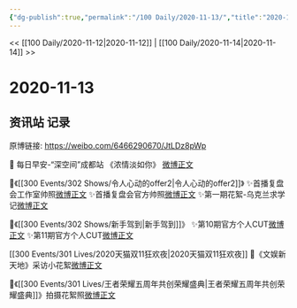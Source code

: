 ```yaml
---
{"dg-publish":true,"permalink":"/100 Daily/2020-11-13/","title":"2020-11-13","created":"2023-04-08T16:55:09.959+08:00","updated":"2023-04-08T16:55:39.041+08:00"}
---
```



<< [[100 Daily/2020-11-12\|2020-11-12]] | [[100 Daily/2020-11-14\|2020-11-14]] >>

# 2020-11-13

## 资讯站 记录

原博链接: https://weibo.com/6466290670/JtLDz8pWp

💫 每日早安-“深空间”成都站
《浓情淡如你》 [微博正文](https://m.weibo.cn/6466290670/4570709260511843)

💫《[[300 Events/302 Shows/令人心动的offer2\|令人心动的offer2]]》
✨首播复盘会工作室帅照[微博正文](https://m.weibo.cn/6466290670/4570782212038695)
✨首播复盘会官方帅照[微博正文](https://m.weibo.cn/6466290670/4570770728031725)
✨第一期花絮-乌克兰求学记[微博正文](https://m.weibo.cn/6466290670/4570904224864740)

💫《[[300 Events/302 Shows/新手驾到\|新手驾到]]》
✨第10期官方个人CUT[微博正文](https://m.weibo.cn/6466290670/4570933866534038)
✨第11期官方个人CUT[微博正文](https://m.weibo.cn/6466290670/4570946365040112)

[[300 Events/301 Lives/2020天猫双11狂欢夜\|2020天猫双11狂欢夜]]
💫《文娱新天地》采访小花絮[微博正文](https://m.weibo.cn/6466290670/4570899355274379)

💫《[[300 Events/301 Lives/王者荣耀五周年共创荣耀盛典\|王者荣耀五周年共创荣耀盛典]]》拍摄花絮照[微博正文](https://m.weibo.cn/6466290670/4570864948881838)
